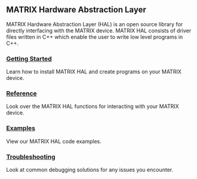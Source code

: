 <h2 style="padding-top:0;">MATRIX Hardware Abstraction Layer</h2>

MATRIX Hardware Abstraction Layer (HAL) is an open source library for directly interfacing with the MATRIX device. MATRIX HAL consists of driver files written in C++ which enable the user to write low level programs in C++.

### [Getting Started](getting-started)

Learn how to install MATRIX HAL and create programs on your MATRIX device.

### [Reference](reference)

Look over the MATRIX HAL functions for interacting with your MATRIX device.

### [Examples](examples)

View our MATRIX HAL code examples.

### [Troubleshooting](troubleshooting)

Look at common debugging solutions for any issues you encounter.
